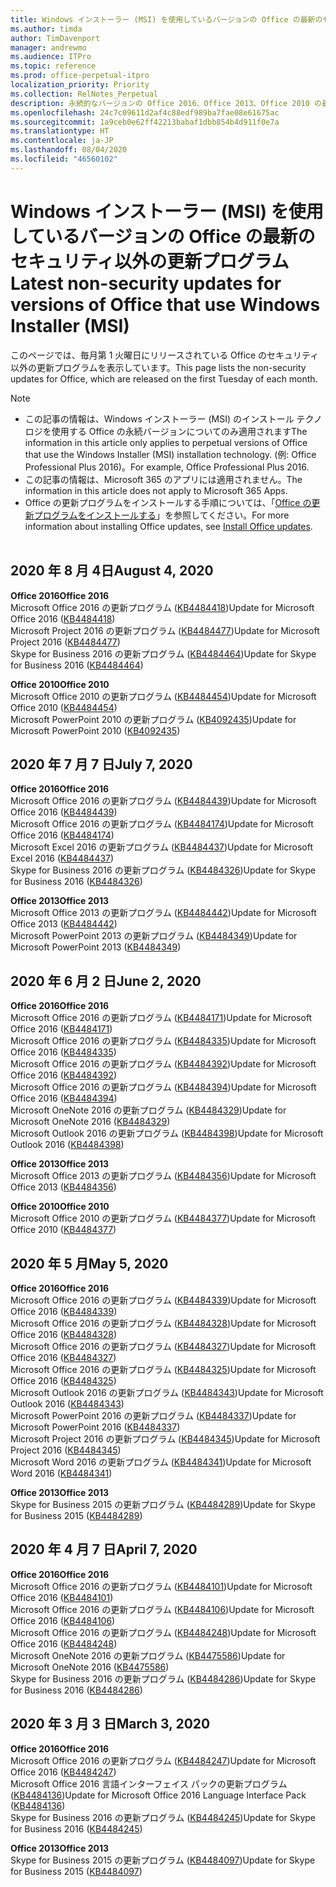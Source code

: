 ```yaml
---
title: Windows インストーラー (MSI) を使用しているバージョンの Office の最新のセキュリティ以外の更新プログラム
ms.author: timda
author: TimDavenport
manager: andrewmo
ms.audience: ITPro
ms.topic: reference
ms.prod: office-perpetual-itpro
localization_priority: Priority
ms.collection: RelNotes_Perpetual
description: 永続的なバージョンの Office 2016、Office 2013、Office 2010 の最新のセキュリティ以外の更新プログラム情報へのリンクを IT 技術者に提供します
ms.openlocfilehash: 24c7c09611d2af4c88edf989ba7fae08e61675ac
ms.sourcegitcommit: 1a9ceb0e62ff42213babaf1dbb854b4d911f0e7a
ms.translationtype: HT
ms.contentlocale: ja-JP
ms.lasthandoff: 08/04/2020
ms.locfileid: "46560102"
---
```

# <a name="latest-non-security-updates-for-versions-of-office-that-use-windows-installer-msi"></a><span data-ttu-id="f5cad-103">Windows インストーラー (MSI) を使用しているバージョンの Office の最新のセキュリティ以外の更新プログラム</span><span class="sxs-lookup"><span data-stu-id="f5cad-103">Latest non-security updates for versions of Office that use Windows Installer (MSI)</span></span>

<span data-ttu-id="f5cad-104">このページでは、毎月第 1 火曜日にリリースされている Office のセキュリティ以外の更新プログラムを表示しています。</span><span class="sxs-lookup"><span data-stu-id="f5cad-104">This page lists the non-security updates for Office, which are released on the first Tuesday of each month.</span></span>

> [!NOTE]
> - <span data-ttu-id="f5cad-105">この記事の情報は、Windows インストーラー (MSI) のインストール テクノロジを使用する Office の永続バージョンについてのみ適用されます</span><span class="sxs-lookup"><span data-stu-id="f5cad-105">The information in this article only applies to perpetual versions of Office that use the Windows Installer (MSI) installation technology.</span></span> <span data-ttu-id="f5cad-106">(例: Office Professional Plus 2016)。</span><span class="sxs-lookup"><span data-stu-id="f5cad-106">For example, Office Professional Plus 2016.</span></span>
> - <span data-ttu-id="f5cad-107">この記事の情報は、Microsoft 365 のアプリには適用されません。</span><span class="sxs-lookup"><span data-stu-id="f5cad-107">The information in this article does not apply to Microsoft 365 Apps.</span></span>
> - <span data-ttu-id="f5cad-108">Office の更新プログラムをインストールする手順については、「[Office の更新プログラムをインストールする](https://support.office.com/article/2ab296f3-7f03-43a2-8e50-46de917611c5)」を参照してください。</span><span class="sxs-lookup"><span data-stu-id="f5cad-108">For more information about installing Office updates, see [Install Office updates](https://support.office.com/article/2ab296f3-7f03-43a2-8e50-46de917611c5).</span></span>
<br/><br/>
## <a name="august-4-2020"></a><span data-ttu-id="f5cad-109">2020 年 8 月 4日</span><span class="sxs-lookup"><span data-stu-id="f5cad-109">August 4, 2020</span></span>

<span data-ttu-id="f5cad-110">**Office 2016**</span><span class="sxs-lookup"><span data-stu-id="f5cad-110">**Office 2016**</span></span><br/>
<span data-ttu-id="f5cad-111">Microsoft Office 2016 の更新プログラム ([KB4484418](https://support.microsoft.com/help/4484418))</span><span class="sxs-lookup"><span data-stu-id="f5cad-111">Update for Microsoft Office 2016 ([KB4484418](https://support.microsoft.com/help/4484418))</span></span><br/> <span data-ttu-id="f5cad-112">Microsoft Project 2016 の更新プログラム ([KB4484477](https://support.microsoft.com/help/4484477))</span><span class="sxs-lookup"><span data-stu-id="f5cad-112">Update for Microsoft Project 2016 ([KB4484477](https://support.microsoft.com/help/4484477))</span></span><br/>
<span data-ttu-id="f5cad-113">Skype for Business 2016 の更新プログラム ([KB4484464](https://support.microsoft.com/help/4484464))</span><span class="sxs-lookup"><span data-stu-id="f5cad-113">Update for Skype for Business 2016 ([KB4484464](https://support.microsoft.com/help/4484464))</span></span><br/> 

<span data-ttu-id="f5cad-114">**Office 2010**</span><span class="sxs-lookup"><span data-stu-id="f5cad-114">**Office 2010**</span></span><br/>
<span data-ttu-id="f5cad-115">Microsoft Office 2010 の更新プログラム ([KB4484454](https://support.microsoft.com/help/4484454))</span><span class="sxs-lookup"><span data-stu-id="f5cad-115">Update for Microsoft Office 2010 ([KB4484454](https://support.microsoft.com/help/4484454))</span></span><br/> <span data-ttu-id="f5cad-116">Microsoft PowerPoint 2010 の更新プログラム ([KB4092435](https://support.microsoft.com/help/4092435))</span><span class="sxs-lookup"><span data-stu-id="f5cad-116">Update for Microsoft PowerPoint 2010 ([KB4092435](https://support.microsoft.com/help/4092435))</span></span><br/> 

## <a name="july-7-2020"></a><span data-ttu-id="f5cad-117">2020 年 7 月 7 日</span><span class="sxs-lookup"><span data-stu-id="f5cad-117">July 7, 2020</span></span>

<span data-ttu-id="f5cad-118">**Office 2016**</span><span class="sxs-lookup"><span data-stu-id="f5cad-118">**Office 2016**</span></span><br/>
<span data-ttu-id="f5cad-119">Microsoft Office 2016 の更新プログラム ([KB4484439](https://support.microsoft.com/help/4484439))</span><span class="sxs-lookup"><span data-stu-id="f5cad-119">Update for Microsoft Office 2016 ([KB4484439](https://support.microsoft.com/help/4484439))</span></span><br/> <span data-ttu-id="f5cad-120">Microsoft Office 2016 の更新プログラム ([KB4484174](https://support.microsoft.com/help/4484174))</span><span class="sxs-lookup"><span data-stu-id="f5cad-120">Update for Microsoft Office 2016 ([KB4484174](https://support.microsoft.com/help/4484174))</span></span><br/> <span data-ttu-id="f5cad-121">Microsoft Excel 2016 の更新プログラム ([KB4484437](https://support.microsoft.com/help/4484437))</span><span class="sxs-lookup"><span data-stu-id="f5cad-121">Update for Microsoft Excel 2016 ([KB4484437](https://support.microsoft.com/help/4484437))</span></span><br/>
<span data-ttu-id="f5cad-122">Skype for Business 2016 の更新プログラム ([KB4484326](https://support.microsoft.com/help/4484326))</span><span class="sxs-lookup"><span data-stu-id="f5cad-122">Update for Skype for Business 2016 ([KB4484326](https://support.microsoft.com/help/4484326))</span></span><br/> 

<span data-ttu-id="f5cad-123">**Office 2013**</span><span class="sxs-lookup"><span data-stu-id="f5cad-123">**Office 2013**</span></span><br/>
<span data-ttu-id="f5cad-124">Microsoft Office 2013 の更新プログラム ([KB4484442](https://support.microsoft.com/help/4484442))</span><span class="sxs-lookup"><span data-stu-id="f5cad-124">Update for Microsoft Office 2013 ([KB4484442](https://support.microsoft.com/help/4484442))</span></span><br/> <span data-ttu-id="f5cad-125">Microsoft PowerPoint 2013 の更新プログラム ([KB4484349](https://support.microsoft.com/help/4484349))</span><span class="sxs-lookup"><span data-stu-id="f5cad-125">Update for Microsoft PowerPoint 2013 ([KB4484349](https://support.microsoft.com/help/4484349))</span></span><br/> 


## <a name="june-2-2020"></a><span data-ttu-id="f5cad-126">2020 年 6 月 2 日</span><span class="sxs-lookup"><span data-stu-id="f5cad-126">June 2, 2020</span></span>

<span data-ttu-id="f5cad-127">**Office 2016**</span><span class="sxs-lookup"><span data-stu-id="f5cad-127">**Office 2016**</span></span><br/>
<span data-ttu-id="f5cad-128">Microsoft Office 2016 の更新プログラム ([KB4484171](https://support.microsoft.com/help/4484171))</span><span class="sxs-lookup"><span data-stu-id="f5cad-128">Update for Microsoft Office 2016 ([KB4484171](https://support.microsoft.com/help/4484171))</span></span><br/> <span data-ttu-id="f5cad-129">Microsoft Office 2016 の更新プログラム ([KB4484335](https://support.microsoft.com/help/4484335))</span><span class="sxs-lookup"><span data-stu-id="f5cad-129">Update for Microsoft Office 2016 ([KB4484335](https://support.microsoft.com/help/4484335))</span></span><br/> <span data-ttu-id="f5cad-130">Microsoft Office 2016 の更新プログラム ([KB4484392](https://support.microsoft.com/help/4484392))</span><span class="sxs-lookup"><span data-stu-id="f5cad-130">Update for Microsoft Office 2016 ([KB4484392](https://support.microsoft.com/help/4484392))</span></span><br/> <span data-ttu-id="f5cad-131">Microsoft Office 2016 の更新プログラム ([KB4484394](https://support.microsoft.com/help/4484394))</span><span class="sxs-lookup"><span data-stu-id="f5cad-131">Update for Microsoft Office 2016 ([KB4484394](https://support.microsoft.com/help/4484394))</span></span><br/> <span data-ttu-id="f5cad-132">Microsoft OneNote 2016 の更新プログラム ([KB4484329](https://support.microsoft.com/help/4484329))</span><span class="sxs-lookup"><span data-stu-id="f5cad-132">Update for Microsoft OneNote 2016 ([KB4484329](https://support.microsoft.com/help/4484329))</span></span><br/>
<span data-ttu-id="f5cad-133">Microsoft Outlook 2016 の更新プログラム ([KB4484398](https://support.microsoft.com/help/4484398))</span><span class="sxs-lookup"><span data-stu-id="f5cad-133">Update for Microsoft Outlook 2016 ([KB4484398](https://support.microsoft.com/help/4484398))</span></span><br/> 

<span data-ttu-id="f5cad-134">**Office 2013**</span><span class="sxs-lookup"><span data-stu-id="f5cad-134">**Office 2013**</span></span><br/>
<span data-ttu-id="f5cad-135">Microsoft Office 2013 の更新プログラム ([KB4484356](https://support.microsoft.com/help/4484356))</span><span class="sxs-lookup"><span data-stu-id="f5cad-135">Update for Microsoft Office 2013 ([KB4484356](https://support.microsoft.com/help/4484356))</span></span><br/> 

<span data-ttu-id="f5cad-136">**Office 2010**</span><span class="sxs-lookup"><span data-stu-id="f5cad-136">**Office 2010**</span></span><br/>
<span data-ttu-id="f5cad-137">Microsoft Office 2010 の更新プログラム ([KB4484377](https://support.microsoft.com/help/4484377))</span><span class="sxs-lookup"><span data-stu-id="f5cad-137">Update for Microsoft Office 2010 ([KB4484377](https://support.microsoft.com/help/4484377))</span></span><br/> 


## <a name="may-5-2020"></a><span data-ttu-id="f5cad-138">2020 年 5 月</span><span class="sxs-lookup"><span data-stu-id="f5cad-138">May 5, 2020</span></span>

<span data-ttu-id="f5cad-139">**Office 2016**</span><span class="sxs-lookup"><span data-stu-id="f5cad-139">**Office 2016**</span></span><br/>
<span data-ttu-id="f5cad-140">Microsoft Office 2016 の更新プログラム ([KB4484339](https://support.microsoft.com/help/4484339))</span><span class="sxs-lookup"><span data-stu-id="f5cad-140">Update for Microsoft Office 2016 ([KB4484339](https://support.microsoft.com/help/4484339))</span></span><br/> <span data-ttu-id="f5cad-141">Microsoft Office 2016 の更新プログラム ([KB4484328](https://support.microsoft.com/help/4484328))</span><span class="sxs-lookup"><span data-stu-id="f5cad-141">Update for Microsoft Office 2016 ([KB4484328](https://support.microsoft.com/help/4484328))</span></span><br/> <span data-ttu-id="f5cad-142">Microsoft Office 2016 の更新プログラム ([KB4484327](https://support.microsoft.com/help/4484327))</span><span class="sxs-lookup"><span data-stu-id="f5cad-142">Update for Microsoft Office 2016 ([KB4484327](https://support.microsoft.com/help/4484327))</span></span><br/> <span data-ttu-id="f5cad-143">Microsoft Office 2016 の更新プログラム ([KB4484325](https://support.microsoft.com/help/4484325))</span><span class="sxs-lookup"><span data-stu-id="f5cad-143">Update for Microsoft Office 2016 ([KB4484325](https://support.microsoft.com/help/4484325))</span></span><br/> <span data-ttu-id="f5cad-144">Microsoft Outlook 2016 の更新プログラム ([KB4484343](https://support.microsoft.com/help/4484343))</span><span class="sxs-lookup"><span data-stu-id="f5cad-144">Update for Microsoft Outlook 2016 ([KB4484343](https://support.microsoft.com/help/4484343))</span></span><br/> <span data-ttu-id="f5cad-145">Microsoft PowerPoint 2016 の更新プログラム ([KB4484337](https://support.microsoft.com/help/4484337))</span><span class="sxs-lookup"><span data-stu-id="f5cad-145">Update for Microsoft PowerPoint 2016 ([KB4484337](https://support.microsoft.com/help/4484337))</span></span><br/> <span data-ttu-id="f5cad-146">Microsoft Project 2016 の更新プログラム ([KB4484345](https://support.microsoft.com/help/4484345))</span><span class="sxs-lookup"><span data-stu-id="f5cad-146">Update for Microsoft Project 2016 ([KB4484345](https://support.microsoft.com/help/4484345))</span></span><br/> <span data-ttu-id="f5cad-147">Microsoft Word 2016 の更新プログラム ([KB4484341](https://support.microsoft.com/help/4484341))</span><span class="sxs-lookup"><span data-stu-id="f5cad-147">Update for Microsoft Word 2016 ([KB4484341](https://support.microsoft.com/help/4484341))</span></span><br/> 


<span data-ttu-id="f5cad-148">**Office 2013**</span><span class="sxs-lookup"><span data-stu-id="f5cad-148">**Office 2013**</span></span><br/>
<span data-ttu-id="f5cad-149">Skype for Business 2015 の更新プログラム ([KB4484289](https://support.microsoft.com/help/4484289))</span><span class="sxs-lookup"><span data-stu-id="f5cad-149">Update for Skype for Business 2015 ([KB4484289](https://support.microsoft.com/help/4484289))</span></span><br/>

## <a name="april-7-2020"></a><span data-ttu-id="f5cad-150">2020 年 4 月 7 日</span><span class="sxs-lookup"><span data-stu-id="f5cad-150">April 7, 2020</span></span>

<span data-ttu-id="f5cad-151">**Office 2016**</span><span class="sxs-lookup"><span data-stu-id="f5cad-151">**Office 2016**</span></span><br/>
<span data-ttu-id="f5cad-152">Microsoft Office 2016 の更新プログラム ([KB4484101](https://support.microsoft.com/help/4484101))</span><span class="sxs-lookup"><span data-stu-id="f5cad-152">Update for Microsoft Office 2016 ([KB4484101](https://support.microsoft.com/help/4484101))</span></span><br/>
<span data-ttu-id="f5cad-153">Microsoft Office 2016 の更新プログラム ([KB4484106](https://support.microsoft.com/help/4484106))</span><span class="sxs-lookup"><span data-stu-id="f5cad-153">Update for Microsoft Office 2016 ([KB4484106](https://support.microsoft.com/help/4484106))</span></span><br/>
<span data-ttu-id="f5cad-154">Microsoft Office 2016 の更新プログラム ([KB4484248](https://support.microsoft.com/help/4484248))</span><span class="sxs-lookup"><span data-stu-id="f5cad-154">Update for Microsoft Office 2016 ([KB4484248](https://support.microsoft.com/help/4484248))</span></span><br/>
<span data-ttu-id="f5cad-155">Microsoft OneNote 2016 の更新プログラム ([KB4475586](https://support.microsoft.com/help/4475586))</span><span class="sxs-lookup"><span data-stu-id="f5cad-155">Update for Microsoft OneNote 2016 ([KB4475586](https://support.microsoft.com/help/4475586))</span></span><br/>
<span data-ttu-id="f5cad-156">Skype for Business 2016 の更新プログラム ([KB4484286](https://support.microsoft.com/help/4484286))</span><span class="sxs-lookup"><span data-stu-id="f5cad-156">Update for Skype for Business 2016 ([KB4484286](https://support.microsoft.com/help/4484286))</span></span> <br/>


## <a name="march-3-2020"></a><span data-ttu-id="f5cad-157">2020 年 3 月 3 日</span><span class="sxs-lookup"><span data-stu-id="f5cad-157">March 3, 2020</span></span>

<span data-ttu-id="f5cad-158">**Office 2016**</span><span class="sxs-lookup"><span data-stu-id="f5cad-158">**Office 2016**</span></span><br/>
<span data-ttu-id="f5cad-159">Microsoft Office 2016 の更新プログラム ([KB4484247](https://support.microsoft.com/help/4484247))</span><span class="sxs-lookup"><span data-stu-id="f5cad-159">Update for Microsoft Office 2016 ([KB4484247](https://support.microsoft.com/help/4484247))</span></span><br/> <span data-ttu-id="f5cad-160">Microsoft Office 2016 言語インターフェイス パックの更新プログラム ([KB4484136](https://support.microsoft.com/help/4484136))</span><span class="sxs-lookup"><span data-stu-id="f5cad-160">Update for Microsoft Office 2016 Language Interface Pack ([KB4484136](https://support.microsoft.com/help/4484136))</span></span><br/>
<span data-ttu-id="f5cad-161">Skype for Business 2016 の更新プログラム ([KB4484245](https://support.microsoft.com/help/4484245))</span><span class="sxs-lookup"><span data-stu-id="f5cad-161">Update for Skype for Business 2016 ([KB4484245](https://support.microsoft.com/help/4484245))</span></span> <br/>

<span data-ttu-id="f5cad-162">**Office 2013**</span><span class="sxs-lookup"><span data-stu-id="f5cad-162">**Office 2013**</span></span><br/>
<span data-ttu-id="f5cad-163">Skype for Business 2015 の更新プログラム ([KB4484097](https://support.microsoft.com/help/4484097))</span><span class="sxs-lookup"><span data-stu-id="f5cad-163">Update for Skype for Business 2015 ([KB4484097](https://support.microsoft.com/help/4484097))</span></span><br/>

